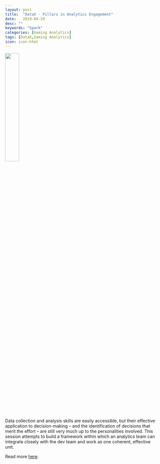 ```yaml
---
layout: post
title:  "DataX - Pillars in Analytics Engagement"
date:   2019-04-29
desc: ""
keywords: "Spark"
categories: [Gaming Analytics]
tags: [DataX,Gaming Analytics]
icon: icon-html
---
```


<img src="{{ site.img_path }}/datax/andrei-headshot.jpg" width="30%" display="block">


Data collection and analysis skills are easily accessible, but their effective application to decision-making – and the identification of decisions that merit the effort – are still very much up to the personalities involved. This session attempts to build a framework within which an analytics team can integrate closely with the dev team and work as one coherent, effective unit.

Read more [here](https://www.theinnovationenterprise.com/summits/gaming-analytics-summit-san-francisco-2019/agenda?_ga=2.210624405.1276306666.1556552659-759658737.1555905947).
